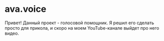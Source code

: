 # ava.voice
Привет! Данный проект - голосовой помощник. 
Я решил его сделать просто для прикола, и скоро на моем YouTube-канале выйдет про него видео.
